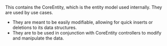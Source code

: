 This contains the CoreEntity, which is the entity model used internally. They are used by use cases.
- They are meant to be easily modifiable, allowing for quick inserts or deletions to its data structures.
- They are to be used in conjunction with CoreEntity controllers to modify and manipulate the data.
